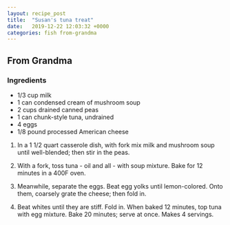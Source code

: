 ```yaml
---
layout: recipe_post
title:  "Susan's tuna treat"
date:   2019-12-22 12:03:32 +0000
categories: fish from-grandma
---
```


## From Grandma
### Ingredients
* 1/3 cup milk
* 1 can condensed cream of mushroom soup
* 2 cups drained canned peas
* 1 can chunk-style tuna, undrained
* 4 eggs
* 1/8 pound processed American cheese


1. In a 1 1/2 quart casserole dish, with fork mix milk and mushroom soup until well-blended; then stir in the peas.

2. With a fork, toss tuna - oil and all - with soup mixture. Bake for 12 minutes in a 400F oven.

3. Meanwhile, separate the eggs. Beat egg yolks until lemon-colored. Onto them, coarsely grate the cheese; then fold in.

4. Beat whites until they are stiff. Fold in. When baked 12 minutes, top tuna with egg mixture. Bake 20 minutes; serve at once. Makes 4 servings.
